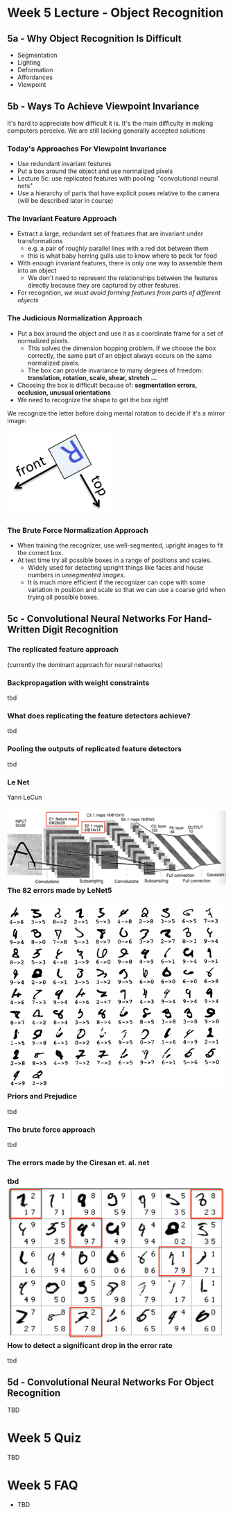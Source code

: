 # Week 5 Lecture - Object Recognition

## 5a - Why Object Recognition Is Difficult

* Segmentation
* Lighting
* Deformation
* Affordances
* Viewpoint

## 5b - Ways To Achieve Viewpoint Invariance

It's hard to appreciate how difficult it is.  It's the main difficulty in making computers perceive. We are still lacking generally accepted solutions

### Today's Approaches For Viewpoint Invariance

* Use redundant invariant features
* Put a box around the object and use normalized pixels
* Lecture 5c: use replicated features with pooling: "convolutional neural nets"
* Use a hierarchy of parts that have explicit poses relative to the camera \(will be described later in course\)

### The Invariant Feature Approach

* Extract a large, redundant set of features that are invariant under transformations
  * e.g. a pair of roughly parallel lines with a red dot between them
  * this is what baby herring gulls use to know where to peck for food
* With enough invariant features, there is only one way to assemble them into an object
  * We don't need to represent the relationships between the features directly because they are captured by other features.
* For recognition, _we must avoid forming features from parts of different objects_

### The Judicious Normalization Approach

* Put a box around the object and use it as a coordinate frame for a set of normalized pixels.
  * This solves the dimension hopping problem. If we choose the box correctly, the same part of an object always occurs on the same normalized pixels.
  * The box can provide invariance to many degrees of freedom: **translation, rotation, scale, shear, stretch ...**
* Choosing the box is difficult because of: **segmentation errors, occlusion, unusual orientations**
* We need to recognize the shape to get the box right!

We recognize the letter before doing mental rotation to decide if it's a mirror image:

![](/assets/hinton-lec5b-rotatedR.png)

### The Brute Force Normalization Approach

* When training the recognizer, use well-segmented, upright images to fit the correct box.
* At test time try all possible boxes in a range of positions and scales.
  * Widely used for detecting upright things like faces and house numbers in _unsegmented images_.
  * It is much more efficient if the recognizer can cope with some variation in position and scale so that we can use a coarse grid when trying all possible boxes.

## 5c - Convolutional Neural Networks For Hand-Written Digit Recognition

### The replicated feature approach

\(currently the dominant approach for neural networks\)

### Backpropagation with weight constraints

tbd

### What does replicating the feature detectors achieve?

tbd

### Pooling the outputs of replicated feature detectors

tbd

### Le Net

Yann LeCun

### ![](/assets/hinton-lec5c-lecun-minst-architecture.png)The 82 errors made by LeNet5

### ![](/assets/hinton-lec5c-leNet-errors.png)Priors and Prejudice

tbd

### The brute force approach

tbd

### The errors made by the Ciresan et. al. net

### tbd ![](/assets/hinton-lec5c-Ciresan-errors.png)How to detect a significant drop in the error rate

tbd

## 5d - Convolutional Neural Networks For Object Recognition

TBD

# Week 5 Quiz

TBD

# Week 5 FAQ

* TBD



